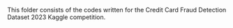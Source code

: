 This folder consists of the codes written for the Credit Card Fraud Detection Dataset 2023 Kaggle competition.
